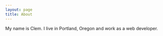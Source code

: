 ```yaml
---
layout: page
title: About
---
```


My name is Clem. I live in Portland, Oregon and work as a web developer.
